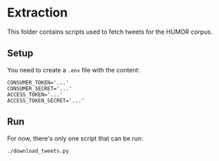 # Extraction

This folder contains scripts used to fetch tweets for the HUMOR corpus.

## Setup

You need to create a `.env` file with the content:

```shell
CONSUMER_TOKEN='...'
CONSUMER_SECRET='...'
ACCESS_TOKEN='...'
ACCESS_TOKEN_SECRET='...'
```

## Run

For now, there's only one script that can be run:

```shell
./download_tweets.py
```
